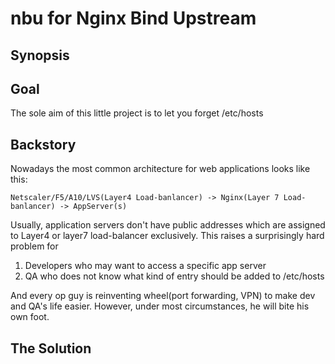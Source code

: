 # nbu for Nginx Bind Upstream

## Synopsis




## Goal

The sole aim of this little project is to let you forget /etc/hosts

## Backstory

Nowadays the most common architecture for web applications looks like this:

    Netscaler/F5/A10/LVS(Layer4 Load-banlancer) -> Nginx(Layer 7 Load-banlancer) -> AppServer(s)

Usually, application servers don't have public addresses which are assigned to Layer4 or layer7 load-balancer exclusively.
This raises a surprisingly hard problem for 

1. Developers who may want to access a specific app server
2. QA who does not know what kind of entry should be added to /etc/hosts

And every op guy is reinventing wheel(port forwarding, VPN) to make dev and QA's life easier. However, under most circumstances, he will bite his own foot.

## The Solution


